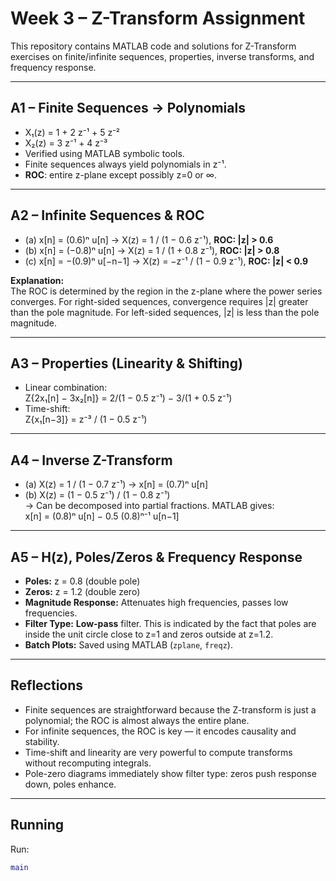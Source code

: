 # Week 3 – Z-Transform Assignment

This repository contains MATLAB code and solutions for Z-Transform exercises on finite/infinite sequences, properties, inverse transforms, and frequency response.

---

## A1 – Finite Sequences → Polynomials

- X₁(z) = 1 + 2 z⁻¹ + 5 z⁻²
- X₂(z) = 3 z⁻¹ + 4 z⁻³
- Verified using MATLAB symbolic tools.
- Finite sequences always yield polynomials in z⁻¹.
- **ROC**: entire z-plane except possibly z=0 or ∞.

---

## A2 – Infinite Sequences & ROC

- (a) x[n] = (0.6)ⁿ u[n] → X(z) = 1 / (1 − 0.6 z⁻¹), **ROC: |z| > 0.6**
- (b) x[n] = (−0.8)ⁿ u[n] → X(z) = 1 / (1 + 0.8 z⁻¹), **ROC: |z| > 0.8**
- (c) x[n] = −(0.9)ⁿ u[−n−1] → X(z) = −z⁻¹ / (1 − 0.9 z⁻¹), **ROC: |z| < 0.9**

**Explanation:**  
The ROC is determined by the region in the z-plane where the power series converges. For right-sided sequences, convergence requires |z| greater than the pole magnitude. For left-sided sequences, |z| is less than the pole magnitude.

---

## A3 – Properties (Linearity & Shifting)

- Linear combination:  
  Z{2x₁[n] − 3x₂[n]} = 2/(1 − 0.5 z⁻¹) − 3/(1 + 0.5 z⁻¹)
- Time-shift:  
  Z{x₁[n−3]} = z⁻³ / (1 − 0.5 z⁻¹)

---

## A4 – Inverse Z-Transform

- (a) X(z) = 1 / (1 − 0.7 z⁻¹) → x[n] = (0.7)ⁿ u[n]
- (b) X(z) = (1 − 0.5 z⁻¹) / (1 − 0.8 z⁻¹)  
  → Can be decomposed into partial fractions. MATLAB gives:  
  x[n] = (0.8)ⁿ u[n] − 0.5 (0.8)ⁿ⁻¹ u[n−1]

---

## A5 – H(z), Poles/Zeros & Frequency Response

- **Poles:** z = 0.8 (double pole)
- **Zeros:** z = 1.2 (double zero)
- **Magnitude Response:** Attenuates high frequencies, passes low frequencies.
- **Filter Type:** **Low-pass** filter. This is indicated by the fact that poles are inside the unit circle close to z=1 and zeros outside at z=1.2.
- **Batch Plots:** Saved using MATLAB (`zplane`, `freqz`).

---

## Reflections

- Finite sequences are straightforward because the Z-transform is just a polynomial; the ROC is almost always the entire plane.
- For infinite sequences, the ROC is key — it encodes causality and stability.
- Time-shift and linearity are very powerful to compute transforms without recomputing integrals.
- Pole-zero diagrams immediately show filter type: zeros push response down, poles enhance.

---

## Running

Run:

```matlab
main
```
